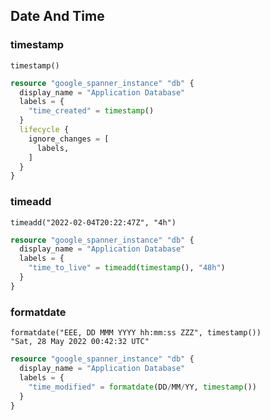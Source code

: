 ## Date And Time

### timestamp
```shell
timestamp()
```
```terraform
resource "google_spanner_instance" "db" {
  display_name = "Application Database"
  labels = {
    "time_created" = timestamp()
  }
  lifecycle {
    ignore_changes = [
      labels,
    ]
  }
}
```
### timeadd
```shell
timeadd("2022-02-04T20:22:47Z", "4h")
```
```terraform
resource "google_spanner_instance" "db" {
  display_name = "Application Database"
  labels = {
    "time_to_live" = timeadd(timestamp(), "48h")
  }
}
```
### formatdate
```shell
formatdate("EEE, DD MMM YYYY hh:mm:ss ZZZ", timestamp())
"Sat, 28 May 2022 00:42:32 UTC"
```
```terraform
resource "google_spanner_instance" "db" {
  display_name = "Application Database"
  labels = {
    "time_modified" = formatdate(DD/MM/YY, timestamp())
  }
}
```